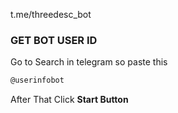 t.me/threedesc_bot


### GET BOT USER ID

Go to Search in telegram so paste this
```bash
@userinfobot
```
After That Click <b>Start Button</b>